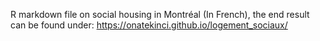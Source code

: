 

R markdown file on social housing in Montréal (In French), the end result can be found under: https://onatekinci.github.io/logement_sociaux/
